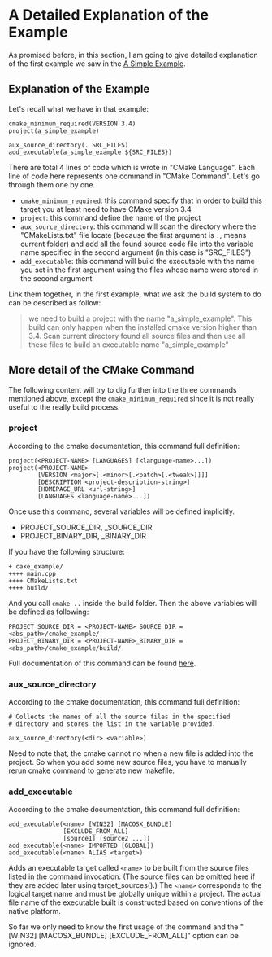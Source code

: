 # A Detailed Explanation of the Example

As promised before, in this section, I am going to give detailed explanation
of the first example we saw in the [A Simple Example](./a_simple_example.md).

## Explanation of the Example

Let's recall what we have in that example:

```
cmake_minimum_required(VERSION 3.4)
project(a_simple_example)

aux_source_directory(. SRC_FILES)
add_executable(a_simple_example ${SRC_FILES})
```

There are total 4 lines of code which is wrote in "CMake Language". 
Each line of code here represents one command in "CMake Command". Let's 
go through them one by one.

- `cmake_minimum_required`: 
   this command specify that in order to build this target you at least 
   need to have CMake version 3.4
- `project`: 
   this command define the name of the project
-  `aux_source_directory`:
   this command will scan the directory where the "CMakeLists.txt" file
   locate (because the first argument is `.`, means current folder) and 
   add all the found source code file into the variable name specified in
   the second argument (in this case is "SRC_FILES")
- `add_executable`:
  this command will build the executable with the name you set in the first 
  argument using the files whose name were stored in the second argument

Link them together, in the first example, what we ask the build system to do
can be described as follow: 

> we need to build a project with the name "a_simple_example". This build
> can only happen when the installed cmake version higher than 3.4. Scan current 
> directory found all source files and then use all these files to build an 
> executable name "a_simple_example"

## More detail of the CMake Command

The following content will try to dig further into the three commands mentioned
above, except the `cmake_minimum_required` since it is not really useful to the
really build process.

### project

According to the cmake documentation, this command full definition:

```
project(<PROJECT-NAME> [LANGUAGES] [<language-name>...])
project(<PROJECT-NAME>
        [VERSION <major>[.<minor>[.<patch>[.<tweak>]]]]
        [DESCRIPTION <project-description-string>]
        [HOMEPAGE_URL <url-string>]
        [LANGUAGES <language-name>...])
```

Once use this command, several variables will be defined implicitly.

- PROJECT_SOURCE_DIR, <PROJECT-NAME>_SOURCE_DIR
- PROJECT_BINARY_DIR, <PROJECT-NAME>_BINARY_DIR

If you have the following structure:

```
+ cake_example/
++++ main.cpp
++++ CMakeLists.txt
++++ build/
```

And you call `cmake ..` inside the build folder. Then the above variables will
be defined as following:

```
PROJECT_SOURCE_DIR = <PROJECT-NAME>_SOURCE_DIR = <abs_path>/cmake_example/
PROJECT_BINARY_DIR = <PROJECT-NAME>_BINARY_DIR = <abs_path>/cmake_example/build/
```

Full documentation of this command can be found 
[here](https://cmake.org/cmake/help/v3.12/command/project.html).

### aux_source_directory

According to the cmake documentation, this command full definition:

```
# Collects the names of all the source files in the specified 
# directory and stores the list in the variable provided. 

aux_source_directory(<dir> <variable>)
```

Need to note that, the cmake cannot no when a new file is added into the project. So
when you add some new source files, you have to manually rerun cmake command to generate
new makefile.

### add_executable

According to the cmake documentation, this command full definition:

```
add_executable(<name> [WIN32] [MACOSX_BUNDLE]
               [EXCLUDE_FROM_ALL]
               [source1] [source2 ...])
add_executable(<name> IMPORTED [GLOBAL])
add_executable(<name> ALIAS <target>)
```

Adds an executable target called `<name>` to be built from the source files
listed in the command invocation. (The source files can be omitted here if 
they are added later using target_sources().) The `<name>` corresponds to the 
logical target name and must be globally unique within a project. The actual 
file name of the executable built is constructed based on conventions of the 
native platform.

So far we only need to know the first usage of the command and 
the "[WIN32] [MACOSX_BUNDLE] [EXCLUDE_FROM_ALL]" option can be ignored.
